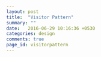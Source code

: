 ```yaml
---
layout: post
title:  "Visitor Pattern"
summary: ""
date:   2016-06-29 10:16:36 +0530
categories: design
comments: true
page_id: visitorpattern
---
```

